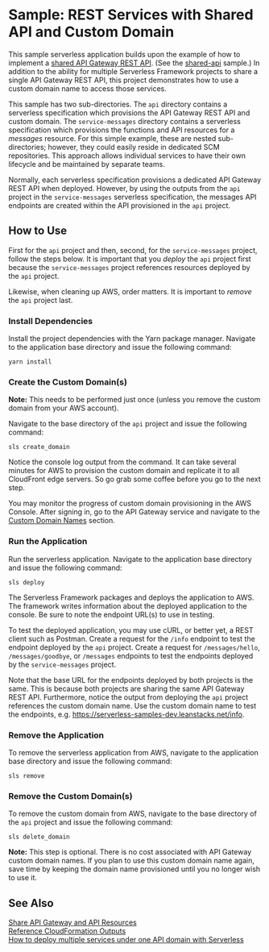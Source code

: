 # Sample: REST Services with Shared API and Custom Domain

This sample serverless application builds upon the example of how to implement a [shared API Gateway REST API][sls-sharedapi]. (See the [shared-api](../shared-api) sample.) In addition to the ability for multiple Serverless Framework projects to share a single API Gateway REST API, this project demonstrates how to use a custom domain name to access those services.

This sample has two sub-directories. The `api` directory contains a serverless specification which provisions the API Gateway REST API and custom domain. The `service-messages` directory contains a serverless specification which provisions the functions and API resources for a *messages* resource. For this simple example, these are nested sub-directories; however, they could easily reside in dedicated SCM repositories. This approach allows individual services to have their own lifecycle and be maintained by separate teams.

Normally, each serverless specification provisions a dedicated API Gateway REST API when deployed. However, by using the outputs from the `api` project in the `service-messages` serverless specification, the messages API endpoints are created within the API provisioned in the `api` project.

## How to Use

First for the `api` project and then, second, for the `service-messages` project, follow the steps below. It is important that you *deploy* the `api` project first because the `service-messages` project references resources deployed by the `api` project.

Likewise, when cleaning up AWS, order matters. It is important to *remove* the `api` project last.

### Install Dependencies

Install the project dependencies with the Yarn package manager. Navigate to the application base directory and issue the following command:

```
yarn install
```

### Create the Custom Domain(s)

**Note:** This needs to be performed just once (unless you remove the custom domain from your AWS account).

Navigate to the base directory of the `api` project and issue the following command:

```
sls create_domain
```

Notice the console log output from the command. It can take several minutes for AWS to provision the custom domain and replicate it to all CloudFront edge servers. So go grab some coffee before you go to the next step. 

You may monitor the progress of custom domain provisioning in the AWS Console. After signing in, go to the API Gateway service and navigate to the [Custom Domain Names](https://console.aws.amazon.com/apigateway/home?region=us-east-1#/custom-domain-names) section.

### Run the Application

Run the serverless application. Navigate to the application base directory and issue the following command:

```
sls deploy
```

The Serverless Framework packages and deploys the application to AWS. The framework writes information about the deployed application to the console. Be sure to note the endpoint URL(s) to use in testing.

To test the deployed application, you may use cURL, or better yet, a REST client such as Postman. Create a request for the `/info` endpoint to test the endpoint deployed by the `api` project. Create a request for `/messages/hello`, `/messages/goodbye`, or `/messages` endpoints to test the endpoints deployed by the `service-messages` project.

Note that the base URL for the endpoints deployed by both projects is the same. This is because both projects are sharing the same API Gateway REST API. Furthermore, notice the output from deploying the `api` project references the custom domain name. Use the custom domain name to test the endpoints, e.g. https://serverless-samples-dev.leanstacks.net/info.

### Remove the Application

To remove the serverless application from AWS, navigate to the application base directory and issue the following command:

```
sls remove
```

### Remove the Custom Domain(s)

To remove the custom domain from AWS, navigate to the base directory of the `api` project and issue the following command:

```
sls delete_domain
```

**Note:** This step is optional. There is no cost associated with API Gateway custom domain names. If you plan to use this custom domain name again, save time by keeping the domain name provisioned until you no longer wish to use it.

## See Also

[Share API Gateway and API Resources][sls-sharedapi]  
[Reference CloudFormation Outputs](https://serverless.com/framework/docs/providers/aws/guide/variables#reference-cloudformation-outputs "Reference CloudFormation Outputs | Serverless Docs")  
[How to deploy multiple services under one API domain with Serverless][sls-multisvc]  

[sls-sharedapi]: https://serverless.com/framework/docs/providers/aws/events/apigateway#share-api-gateway-and-api-resources "Share API Gateway and API Resources | Serverless Docs"  
[sls-multisvc]: https://serverless.com/blog/api-gateway-multiple-services/ "Deploy multiple services under one API Domain | Serverless Blog"  
